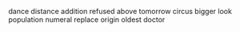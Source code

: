 dance distance addition refused above tomorrow circus bigger look population numeral replace origin oldest doctor